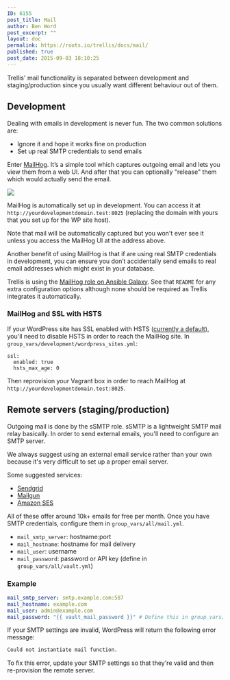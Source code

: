 ```yaml
---
ID: 6155
post_title: Mail
author: Ben Word
post_excerpt: ""
layout: doc
permalink: https://roots.io/trellis/docs/mail/
published: true
post_date: 2015-09-03 18:10:25
---
```

Trellis' mail functionality is separated between development and staging/production since you usually want different behaviour out of them.

## Development
Dealing with emails in development is never fun. The two common solutions are:

* Ignore it and hope it works fine on production
* Set up real SMTP credentials to send emails

Enter [MailHog](https://github.com/mailhog/MailHog). It’s a simple tool which captures outgoing email and lets you view them from a web UI. And after that you can optionally "release" them which would actually send the email.

![](https://roots.io/app/uploads/trellis-mailhog-preview.png)

MailHog is automatically set up in development. You can access it at `http://yourdevelopmentdomain.test:8025` (replacing the domain with yours that you set up for the WP site host).

Note that mail will be automatically captured but you won't ever see it unless you access the MailHog UI at the address above.

Another benefit of using MailHog is that if are using real SMTP credentials in development, you can ensure you don’t accidentally send emails to real email addresses which might exist in your database.

Trellis is using the [MailHog role on Ansible Galaxy](https://galaxy.ansible.com/geerlingguy/mailhog/). See that `README` for any extra configuration options although none should be required as Trellis integrates it automatically.

### MailHog and SSL with HSTS

If your WordPress site has SSL enabled with HSTS ([currently a default](https://github.com/roots/trellis/issues/741)), you'll need to disable HSTS in order to reach the MailHog site. In `group_vars/development/wordpress_sites.yml`:

```
ssl:
  enabled: true
  hsts_max_age: 0
```

Then reprovision your Vagrant box in order to reach MailHog at `http://yourdevelopmentdomain.test:8025`.

## Remote servers (staging/production)

Outgoing mail is done by the sSMTP role. sSMTP is a lightweight SMTP mail relay basically. In order to send external emails, you'll need to configure an SMTP server.

We always suggest using an external email service rather than your own because it's very difficult to set up a proper email server.

Some suggested services:

* [Sendgrid](https://sendgrid.com/)
* [Mailgun](http://www.mailgun.com/)
* [Amazon SES](http://aws.amazon.com/ses/)

All of these offer around 10k+ emails for free per month. Once you have SMTP credentials, configure them in `group_vars/all/mail.yml`.

* `mail_smtp_server`: hostname:port
* `mail_hostname`: hostname for mail delivery
* `mail_user`: username
* `mail_password`: password or API key (define in `group_vars/all/vault.yml`)

### Example

```yml
mail_smtp_server: smtp.example.com:587
mail_hostname: example.com
mail_user: admin@example.com
mail_password: "{{ vault_mail_password }}" # Define this in group_vars/all/vault.yml
```

If your SMTP settings are invalid, WordPress will return the following error message:

```txt
Could not instantiate mail function.
```

To fix this error, update your SMTP settings so that they're valid and then re-provision the remote server.